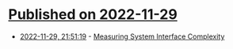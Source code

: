 # [Published on 2022-11-29](index.md)

* [2022-11-29, 21:51:19](https://news.ycombinator.com/item?id=33793858) - [Measuring System Interface Complexity](https://blog.sunfishcode.online/measuring-system-interface-complexity/)
